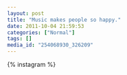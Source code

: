 ```yaml
---
layout: post
title: "Music makes people so happy."
date: 2011-10-04 21:59:53
categories: ["Normal"]
tags: []
media_id: "254068930_326209"
---
```


{% instagram %}
